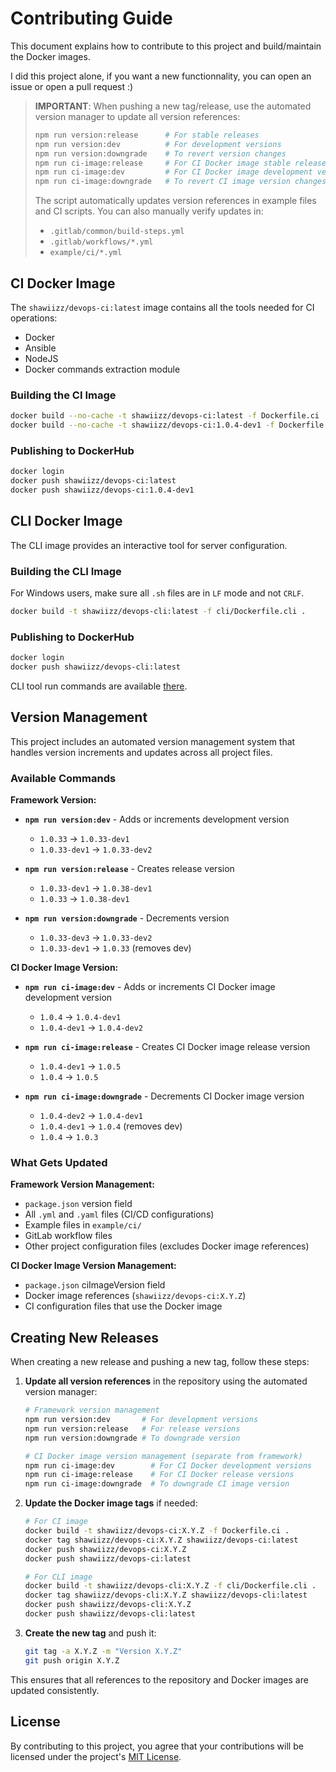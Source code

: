 # Contributing Guide

This document explains how to contribute to this project and build/maintain the Docker images.

I did this project alone, if you want a new functionnality, you can open an issue or open a pull request :)     

> **IMPORTANT**: When pushing a new tag/release, use the automated version manager to update all version references:
> ```bash
> npm run version:release      # For stable releases
> npm run version:dev          # For development versions
> npm run version:downgrade    # To revert version changes
> npm run ci-image:release     # For CI Docker image stable releases
> npm run ci-image:dev         # For CI Docker image development versions
> npm run ci-image:downgrade   # To revert CI image version changes
> ```
> The script automatically updates version references in example files and CI scripts. You can also manually verify updates in:
> - `.gitlab/common/build-steps.yml`
> - `.gitlab/workflows/*.yml`
> - `example/ci/*.yml`

## CI Docker Image

The `shawiizz/devops-ci:latest` image contains all the tools needed for CI operations:
- Docker
- Ansible
- NodeJS
- Docker commands extraction module

### Building the CI Image

```bash
docker build --no-cache -t shawiizz/devops-ci:latest -f Dockerfile.ci .
docker build --no-cache -t shawiizz/devops-ci:1.0.4-dev1 -f Dockerfile.ci .
```

### Publishing to DockerHub

```bash
docker login
docker push shawiizz/devops-ci:latest
docker push shawiizz/devops-ci:1.0.4-dev1
```

## CLI Docker Image

The CLI image provides an interactive tool for server configuration.

### Building the CLI Image

For Windows users, make sure all `.sh` files are in `LF` mode and not `CRLF`.       

```bash
docker build -t shawiizz/devops-cli:latest -f cli/Dockerfile.cli .
```

### Publishing to DockerHub

```bash
docker login
docker push shawiizz/devops-cli:latest
```

CLI tool run commands are available [there](./README.md).

## Version Management

This project includes an automated version management system that handles version increments and updates across all project files.

### Available Commands

**Framework Version:**
- **`npm run version:dev`** - Adds or increments development version
  - `1.0.33` → `1.0.33-dev1`
  - `1.0.33-dev1` → `1.0.33-dev2`

- **`npm run version:release`** - Creates release version
  - `1.0.33-dev1` → `1.0.38-dev1`
  - `1.0.33` → `1.0.38-dev1`

- **`npm run version:downgrade`** - Decrements version
  - `1.0.33-dev3` → `1.0.33-dev2`
  - `1.0.33-dev1` → `1.0.33` (removes dev)

**CI Docker Image Version:**
- **`npm run ci-image:dev`** - Adds or increments CI Docker image development version
  - `1.0.4` → `1.0.4-dev1`
  - `1.0.4-dev1` → `1.0.4-dev2`

- **`npm run ci-image:release`** - Creates CI Docker image release version
  - `1.0.4-dev1` → `1.0.5`
  - `1.0.4` → `1.0.5`

- **`npm run ci-image:downgrade`** - Decrements CI Docker image version
  - `1.0.4-dev2` → `1.0.4-dev1`
  - `1.0.4-dev1` → `1.0.4` (removes dev)
  - `1.0.4` → `1.0.3`

### What Gets Updated

**Framework Version Management:**
- `package.json` version field
- All `.yml` and `.yaml` files (CI/CD configurations)
- Example files in `example/ci/`
- GitLab workflow files
- Other project configuration files (excludes Docker image references)

**CI Docker Image Version Management:**
- `package.json` ciImageVersion field
- Docker image references (`shawiizz/devops-ci:X.Y.Z`)
- CI configuration files that use the Docker image

## Creating New Releases

When creating a new release and pushing a new tag, follow these steps:

1. **Update all version references** in the repository using the automated version manager:
   ```bash
   # Framework version management
   npm run version:dev       # For development versions
   npm run version:release   # For release versions
   npm run version:downgrade # To downgrade version
   
   # CI Docker image version management (separate from framework)
   npm run ci-image:dev        # For CI Docker development versions
   npm run ci-image:release    # For CI Docker release versions
   npm run ci-image:downgrade  # To downgrade CI image version
   ```
    
2. **Update the Docker image tags** if needed:
   ```bash
   # For CI image
   docker build -t shawiizz/devops-ci:X.Y.Z -f Dockerfile.ci .
   docker tag shawiizz/devops-ci:X.Y.Z shawiizz/devops-ci:latest
   docker push shawiizz/devops-ci:X.Y.Z
   docker push shawiizz/devops-ci:latest
   
   # For CLI image
   docker build -t shawiizz/devops-cli:X.Y.Z -f cli/Dockerfile.cli .
   docker tag shawiizz/devops-cli:X.Y.Z shawiizz/devops-cli:latest
   docker push shawiizz/devops-cli:X.Y.Z
   docker push shawiizz/devops-cli:latest
   ```

3. **Create the new tag** and push it:
   ```bash
   git tag -a X.Y.Z -m "Version X.Y.Z"
   git push origin X.Y.Z
   ```

This ensures that all references to the repository and Docker images are updated consistently.

## License

By contributing to this project, you agree that your contributions will be licensed under the project's [MIT License](./LICENSE).